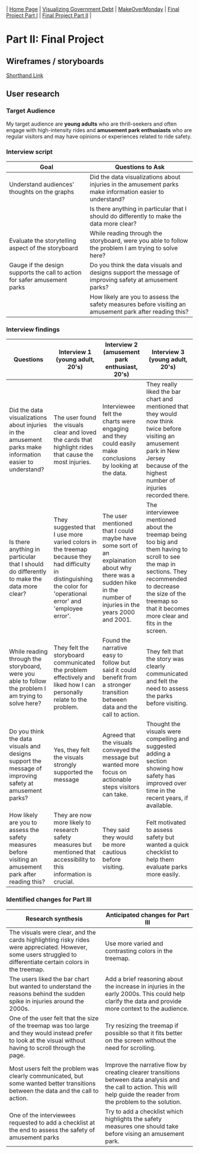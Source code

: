 | [Home Page](https://maitri-surti.github.io/maitri-surti-portfolio/) | [Visualizing Government Debt](https://maitri-surti.github.io/maitri-surti-portfolio/dataviz2) | [MakeOverMonday](https://maitri-surti.github.io/maitri-surti-portfolio/makeOverMonday) | [Final Project Part I](https://maitri-surti.github.io/maitri-surti-portfolio/final_project_MaitriSurti) | [Final Project Part II](https://maitri-surti.github.io/maitri-surti-portfolio/final_project_part2_MaitriSurti) |

# Part II: Final Project

## Wireframes / storyboards
[Shorthand Link](https://preview.shorthand.com/0IDLlkc0gsXE7KYi)

## User research 

### Target Audience
My target audience are **young adults** who are thrill-seekers and often engage with high-intensity rides and **amusement park enthusiasts** who are regular visitors and may have opinions or experiences related to ride safety. 

### Interview script
| Goal | Questions to Ask |
|------|------------------|
| Understand audiences' thoughts on the graphs|Did the data visualizations about injuries in the amusement parks make information easier to understand? | 
||Is there anything in particular that I should do differently to make the data more clear? |
|Evaluate the storytelling aspect of the storyboard|While reading through the storyboard, were you able to follow the problem I am trying to solve here?|
|Gauge if the design supports the call to action for safer amusement parks|Do you think the data visuals and designs support the message of improving safety at amusement parks?|
||How likely are you to assess the safety measures before visiting an amusement park after reading this?|

### Interview findings
| Questions               | Interview 1 (young adult, 20's) | Interview 2 (amusement park enthusiast, 20's) | Interview 3 (young adult, 20's) |
|------------------------- | -------------------------------- | ------------- |------------- |
| Did the data visualizations about injuries in the amusement parks make information easier to understand? |The user found the visuals clear and loved the cards that highlight rides that cause the most injuries.|Interviewee felt the charts were engaging and they could easily make conclusions by looking at the data.| They really liked the bar chart and mentioned that they would now think twice before visiting an amusement park in New Jersey because of the highest number of injuries recorded there. |
| Is there anything in particular that I should do differently to make the data more clear? | They suggested that I use more varied colors in the treemap because they had difficulty in distinguishing the color for 'operational error' and 'employee error'.|The user mentioned that I could maybe have some sort of an explaination about why there was a sudden hike in the number of injuries in the years 2000 and 2001. | The interviewee mentioned about the treemap being too big and them having to scroll to see the map in sections. They recommended to decrease the size of the treemap so that it becomes more clear and fits in the screen. |
| While reading through the storyboard, were you able to follow the problem I am trying to solve here? | They felt the storyboard communicated the problem effectively and liked how I can personally relate to the problem. | Found the narrative easy to follow but said it could benefit from a stronger transition between data and the call to action.|They felt that the story was clearly communicated and felt the need to assess the parks before visiting. |
| Do you think the data visuals and designs support the message of improving safety at amusement parks? | Yes, they felt the visuals strongly supported the message|Agreed that the visuals conveyed the message but wanted more focus on actionable steps visitors can take. | Thought the visuals were compelling and suggested adding a section showing how safety has improved over time in the recent years, if available. |
| How likely are you to assess the safety measures before visiting an amusement park after reading this? | They are now more likely to research safety measures but mentioned that accessibility to this information is crucial. | They said they would be more cautious before visiting. | Felt motivated to assess safety but wanted a quick checklist to help them evaluate parks more easily. |

### Identified changes for Part III
| Research synthesis                       | Anticipated changes for Part III                                                |
|------------------------------------------|---------------------------------------------------------------------------------|
| The visuals were clear, and the cards highlighting risky rides were appreciated. However, some users struggled to differentiate certain colors in the treemap.|Use more varied and contrasting colors in the treemap. |
| The users liked the bar chart but wanted to understand the reasons behind the sudden spike in injuries around the 2000s. | Add a brief reasoning about the increase in injuries in the early 2000s. This could help clarify the data and provide more context to the audience. |
|One of the user felt that the size of the treemap was too large and they would instead prefer to look at the visual without having to scroll through the page. | Try resizing the treemap if possible so that it fits better on the screen without the need for scrolling. |
| Most users felt the problem was clearly communicated, but some wanted better transitions between the data and the call to action. | Improve the narrative flow by creating clearer transitions between data analysis and the call to action. This will help guide the reader from the problem to the solution. |
| One of the interviewees requested to add a checklist at the end to assess the safety of amusement parks | Try to add a checklist which highlights the safety measures one should take before vising an amusement park. |
